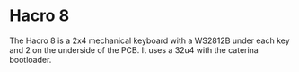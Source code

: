 # Hacro 8

The Hacro 8 is a 2x4 mechanical keyboard with a WS2812B under each key and 2 on the underside of the PCB. It uses a 32u4 with the caterina bootloader. 
